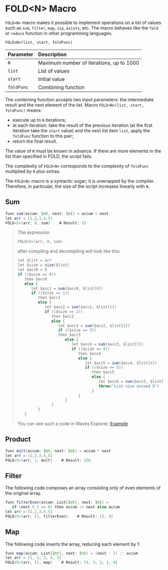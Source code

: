 # FOLD&lt;N&gt; Macro

`FOLD<N>` macro makes it possible to implement operations on a list of values such as `sum`, `filter`, `map`, `zip`, `exists`, etc. The macro behaves like the `fold` or `reduce` function in other programming languages.

```
FOLD<N>(list, start, foldFunc)
```

| Parameter | Description |
| :--- | :--- |
| `N` | Maximum number of iterations, up to 1000 |
| `list` | List of values |
| `start` | Initial value |
| `foldFunc` | Combining function |

The combining function accepts two input parameters: the intermediate result and the next element of the list. Macro `FOLD<N>(list, start, foldFunc)` means:

* execute up to `N` iterations;
* at each iteration: take the result of the previous iteration (at the first iteration take the `start` value) and the next list item `list`, apply the `foldFunc` function to this pair;
* return the final result.

The value of `N` must be known in advance. If there are more elements in the list than specified in FOLD, the script fails.

The complexity of `FOLD<N>` corresponds to the complexity of `foldFunc` multiplied by `N` plus extras.

The `FOLD<N>` macro is a syntactic sugar; it is unwrapped by the compiler. Therefore, in particular, the size of the script increases linearly with `N`.

## Sum

```scala
func sum(accum: Int, next: Int) = accum + next
let arr = [1,2,3,4,5]
FOLD<5>(arr, 0, sum)    # Result: 15
```

> The expression
> 
> ```scala
> FOLD<5>(arr, 0, sum)
> ``` 
> 
> after compiling and decompiling will look like this:
> 
> ```scala
> let $list = arr
> let $size = size($list)
> let $acc0 = 0
> if (($size == 0))
>    then $acc0
>    else {
>       let $acc1 = sum($acc0, $list[0])
>       if (($size == 1))
>          then $acc1
>          else {
>             let $acc2 = sum($acc1, $list[1])
>             if (($size == 2))
>                then $acc2
>                else {
>                   let $acc3 = sum($acc2, $list[2])
>                   if (($size == 3))
>                   then $acc3
>                      else {
>                         let $acc4 = sum($acc3, $list[3])
>                         if (($size == 4))
>                            then $acc4
>                            else {
>                               let $acc5 = sum($acc4, $list[4])
>                               if (($size == 5))
>                                  then $acc5
>                                  else {
>                                     let $acc6 = sum($acc5, $list[5])
>                                     throw("List size exceed 5")
>                                  }
>                            }
>                      }
>                }
>          }
>    }
> ```
> 
> You can see such a code in Waves Explorer. [Example](https://testnet.wavesexplorer.com/tx/Cb2vQfkMXRXT94NwyutEz2CV8XFvrLUohMHXRKgRH3HM)

## Product

```scala
func mult(accum: Int, next: Int) = accum * next
let arr = [1,2,3,4,5]
FOLD<5>(arr, 1, mult)    # Result: 120
```

## Filter

The following code composes an array consisting only of even elements of the original array.

```scala
func filterEven(accum: List[Int], next: Int) =
   if (next % 2 == 0) then accum :+ next else accum
let arr = [1,2,3,4,5]
FOLD<5>(arr, [], filterEven)    # Result: [2, 4]
```

## Map

The following code inverts the array, reducing each element by 1:

```scala
func map(accum: List[Int], next: Int) = (next - 1) :: accum
let arr = [1, 2, 3, 4, 5]
FOLD<5>(arr, [], map)    # Result: [4, 3, 2, 1, 0]
```
